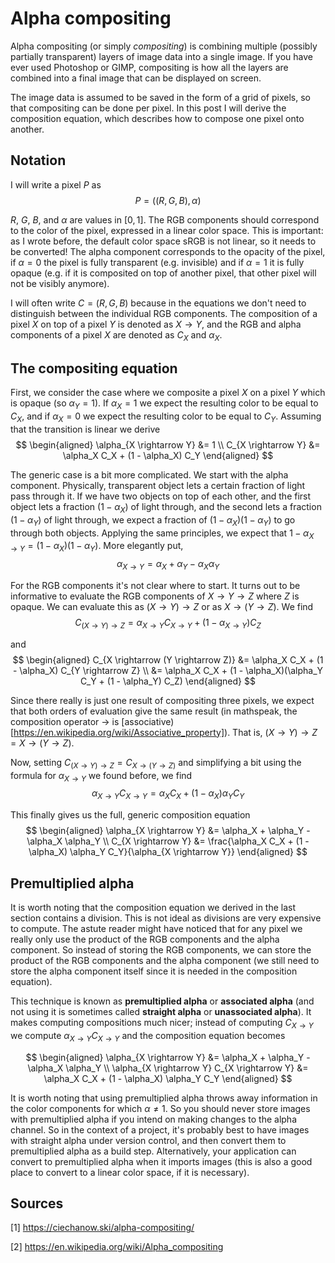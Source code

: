 # Alpha compositing

Alpha compositing (or simply *compositing*) is combining multiple (possibly partially transparent) layers of image data into a single image. If you have ever used Photoshop or GIMP, compositing is how all the layers are combined into a final image that can be displayed on screen.

The image data is assumed to be saved in the form of a grid of pixels, so that compositing can be done per pixel. In this post I will derive the composition equation, which describes how to compose one pixel onto another.


## Notation

I will write a pixel $P$ as
$$ P = ((R, G, B), \alpha) $$

$R$, $G$, $B$, and $\alpha$ are values in $[0, 1]$. The RGB components should correspond to the color of the pixel, expressed in a linear color space. This is important: as I wrote before, the default color space sRGB is not linear, so it needs to be converted! The alpha component corresponds to the opacity of the pixel, if $\alpha = 0$ the pixel is fully transparent (e.g. invisible) and if $\alpha = 1$ it is fully opaque (e.g. if it is composited on top of another pixel, that other pixel will not be visibly anymore).

I will often write $C = (R, G, B)$ because in the equations we don't need to distinguish between the individual RGB components. The composition of a pixel $X$ on top of a pixel $Y$ is denoted as $X \rightarrow Y$, and the RGB and alpha components of a pixel $X$ are denoted as $C_X$ and $\alpha_X$.


## The compositing equation

First, we consider the case where we composite a pixel $X$ on a pixel $Y$ which is opaque (so $\alpha_Y = 1$). If $\alpha_X = 1$ we expect the resulting color to be equal to $C_X$, and if $\alpha_X = 0$ we expect the resulting color to be equal to $C_Y$. Assuming that the transition is linear we derive
$$ \begin{aligned} \alpha_{X \rightarrow Y} &= 1 \\ C_{X \rightarrow Y} &= \alpha_X C_X + (1 - \alpha_X) C_Y \end{aligned} $$

The generic case is a bit more complicated. We start with the alpha component. Physically, transparent object lets a certain fraction of light pass through it. If we have two objects on top of each other, and the first object lets a fraction $(1 - \alpha_X)$ of light through, and the second lets a fraction $(1 - \alpha_Y)$ of light through, we expect a fraction of $(1 - \alpha_X)(1 - \alpha_Y)$ to go through both objects. Applying the same principles, we expect that $1 - \alpha_{X \rightarrow Y} = (1 - \alpha_X)(1 - \alpha_Y)$. More elegantly put,
$$ \alpha_{X \rightarrow Y} = \alpha_X + \alpha_Y - \alpha_X \alpha_Y $$

For the RGB components it's not clear where to start. It turns out to be informative to evaluate the RGB components of $X \rightarrow Y \rightarrow Z$ where $Z$ is opaque. We can evaluate this as $(X \rightarrow Y) \rightarrow Z$ or as $X \rightarrow (Y \rightarrow Z)$. We find
$$ C_{(X \rightarrow Y) \rightarrow Z} = \alpha_{X \rightarrow Y} C_{X \rightarrow Y} + (1 - \alpha_{X \rightarrow Y})C_Z $$

and
$$ \begin{aligned} C_{X \rightarrow (Y \rightarrow Z)} &= \alpha_X C_X + (1 - \alpha_X) C_{Y \rightarrow Z} \\ &= \alpha_X C_X + (1 - \alpha_X)(\alpha_Y C_Y + (1 - \alpha_Y) C_Z) \end{aligned} $$

Since there really is just one result of compositing three pixels, we expect that both orders of evaluation give the same result (in mathspeak, the composition operator $\rightarrow$ is [associative)[https://en.wikipedia.org/wiki/Associative_property]). That is, $(X \rightarrow Y) \rightarrow Z = X \rightarrow (Y \rightarrow Z)$.

Now, setting $C_{(X \rightarrow Y) \rightarrow Z} = C_{X \rightarrow (Y \rightarrow Z)}$ and simplifying a bit using the formula for $\alpha_{X \rightarrow Y}$ we found before, we find
$$ \alpha_{X \rightarrow Y} C_{X \rightarrow Y} = \alpha_X C_X + (1 - \alpha_X) \alpha_Y C_Y $$

This finally gives us the full, generic composition equation
$$ \begin{aligned} \alpha_{X \rightarrow Y} &= \alpha_X + \alpha_Y - \alpha_X \alpha_Y \\ C_{X \rightarrow Y} &= \frac{\alpha_X C_X + (1 - \alpha_X) \alpha_Y C_Y}{\alpha_{X \rightarrow Y}} \end{aligned} $$


## Premultiplied alpha

It is worth noting that the composition equation we derived in the last section contains a division. This is not ideal as divisions are very expensive to compute. The astute reader might have noticed that for any pixel we really only use the product of the RGB components and the alpha component. So instead of storing the RGB components, we can store the product of the RGB components and the alpha component (we still need to store the alpha component itself since it is needed in the composition equation).

This technique is known as **premultiplied alpha** or **associated alpha** (and not using it is sometimes called **straight alpha** or **unassociated alpha**). It makes computing compositions much nicer; instead of computing $C_{X \rightarrow Y}$ we compute $\alpha_{X \rightarrow Y} C_{X \rightarrow Y}$ and the composition equation becomes

$$ \begin{aligned} \alpha_{X \rightarrow Y} &= \alpha_X + \alpha_Y - \alpha_X \alpha_Y \\ \alpha_{X \rightarrow Y} C_{X \rightarrow Y} &= \alpha_X C_X + (1 - \alpha_X) \alpha_Y C_Y \end{aligned} $$

It is worth noting that using premultiplied alpha throws away information in the color components for which $\alpha \neq 1$. So you should never store images with premultiplied alpha if you intend on making changes to the alpha channel. So in the context of a project, it's probably best to have images with straight alpha under version control, and then convert them to premultiplied alpha as a build step. Alternatively, your application can convert to premultiplied alpha when it imports images (this is also a good place to convert to a linear color space, if it is necessary).


## Sources

[1] https://ciechanow.ski/alpha-compositing/

[2] https://en.wikipedia.org/wiki/Alpha_compositing

